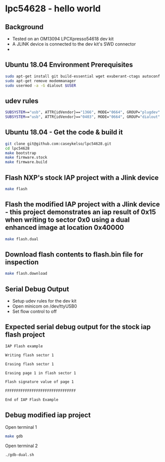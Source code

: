 # lpc54628 - hello world

## Background
* Tested on an OM13094 LPCXpresso54618 dev kit
* A JLINK device is connected to the dev kit's SWD connector
*

## Ubuntu 18.04 Environment Prerequisites
```bash
sudo apt-get install git build-essential wget exuberant-ctags autoconf m4 libtool autopoint
sudo apt-get remove modemmanager
sudo usermod -a -G dialout $USER
```

## udev rules
```bash
SUBSYSTEM=="usb", ATTR{idVendor}=="1366", MODE="0664", GROUP="plugdev"
SUBSYSTEM=="usb", ATTR{idVendor}=="0403", MODE="0664", GROUP="dialout"
```

## Ubuntu 18.04 - Get the code & build it
```bash
git clone git@github.com:caseykelso/lpc54628.git
cd lpc54628
make bootstrap
make firmware.stock
make firmware.build
```

## Flash NXP's stock IAP project with a Jlink device
```bash
make flash
```

## Flash the modified IAP project with a Jlink device - this project demonstrates an iap result of 0x15 when writing to sector 0x0 using a dual enhanced image at location 0x40000
```bash
make flash.dual
```

## Download flash contents to flash.bin file for inspection
```bash
make flash.download
```

## Serial Debug Output
* Setup udev rules for the dev kit
* Open minicom on /dev/ttyUSB0
* Set flow control to off

## Expected serial debug output for the stock iap flash project
```bash
IAP Flash example

Writing flash sector 1

Erasing flash sector 1

Erasing page 1 in flash sector 1

Flash signature value of page 1

FFFFFFFFFFFFFFFFFFFFFFFFFFFFFFFF

End of IAP Flash Example
```

## Debug modified iap project

Open terminal 1
```bash
make gdb
```

Open terminal 2
```bash
./gdb-dual.sh
```


